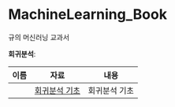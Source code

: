 # MachineLearning_Book
규의 머신러닝 교과서

**회귀분석**: 

|  이름  | 자료                                                         |              내용              |
| :----: | ------------------------------------------------------------ | :--------------------------: |
|  | [회귀분석 기초](week3/조윤기) |         회귀분석 기초          |

